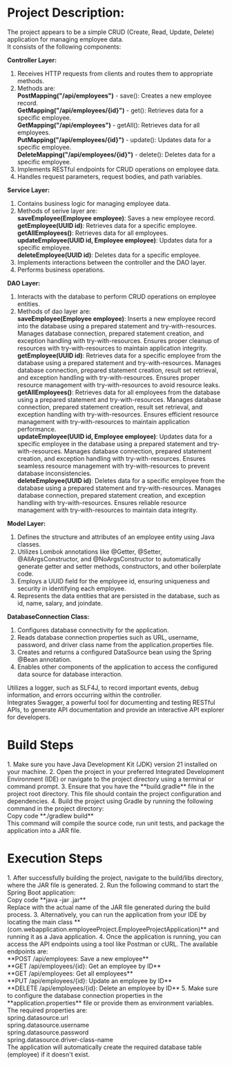 <h1>Project Description:</h1>

The project appears to be a simple CRUD (Create, Read, Update, Delete) application for managing employee data. 
<br>It consists of the following components:

**Controller Layer:**
1. Receives HTTP requests from clients and routes them to appropriate methods.
2. Methods are:
     <br>**PostMapping("/api/employees")** - save(): Creates a new employee record.
     <br>**GetMapping("/api/employees/{id}")** - get(): Retrieves data for a specific employee.
     <br>**GetMapping("/api/employees")** - getAll(): Retrieves data for all employees.
     <br>**PutMapping("/api/employees/{id}")** - update(): Updates data for a specific employee.
     <br>**DeleteMapping("/api/employees/{id}")** - delete(): Deletes data for a specific employee.
4. Implements RESTful endpoints for CRUD operations on employee data.
5. Handles request parameters, request bodies, and path variables.

**Service Layer:**
1. Contains business logic for managing employee data.
2. Methods of serive layer are:
     <br>**saveEmployee(Employee employee)**: Saves a new employee record.
     <br>**getEmployee(UUID id)**: Retrieves data for a specific employee.
     <br>**getAllEmployees()**: Retrieves data for all employees.
     <br>**updateEmployee(UUID id, Employee employee)**: Updates data for a specific employee.
     <br>**deleteEmployee(UUID id)**: Deletes data for a specific employee.
4. Implements interactions between the controller and the DAO layer.
5. Performs business operations.

**DAO Layer:**
1. Interacts with the database to perform CRUD operations on employee entities.
2. Methods of dao layer are:
   <br>**saveEmployee(Employee employee)**:
     Inserts a new employee record into the database using a prepared statement and try-with-resources.
     Manages database connection, prepared statement creation, and exception handling with try-with-resources.
     Ensures proper cleanup of resources with try-with-resources to maintain application integrity.
   <br>**getEmployee(UUID id)**:
     Retrieves data for a specific employee from the database using a prepared statement and try-with-resources.
     Manages database connection, prepared statement creation, result set retrieval, and exception handling with try-with-resources.
     Ensures proper resource management with try-with-resources to avoid resource leaks.
   <br>**getAllEmployees()**:
      Retrieves data for all employees from the database using a prepared statement and try-with-resources.
      Manages database connection, prepared statement creation, result set retrieval, and exception handling with try-with-resources.
      Ensures efficient resource management with try-with-resources to maintain application performance.
   <br>**updateEmployee(UUID id, Employee employee)**:
      Updates data for a specific employee in the database using a prepared statement and try-with-resources.
      Manages database connection, prepared statement creation, and exception handling with try-with-resources.
      Ensures seamless resource management with try-with-resources to prevent database inconsistencies.
   <br>**deleteEmployee(UUID id)**:
      Deletes data for a specific employee from the database using a prepared statement and try-with-resources.
      Manages database connection, prepared statement creation, and exception handling with try-with-resources.
      Ensures reliable resource management with try-with-resources to maintain data integrity.

**Model Layer:**
1. Defines the structure and attributes of an employee entity using Java classes.
2. Utilizes Lombok annotations like @Getter, @Setter, @AllArgsConstructor, and @NoArgsConstructor to automatically generate getter and setter methods, constructors, and other boilerplate code.
3. Employs a UUID field for the employee id, ensuring uniqueness and security in identifying each employee.
4. Represents the data entities that are persisted in the database, such as id, name, salary, and joindate.

**DatabaseConnection Class:**
1. Configures database connectivity for the application.
2. Reads database connection properties such as URL, username, password, and driver class name from the application.properties file.
3. Creates and returns a configured DataSource bean using the Spring @Bean annotation.
4. Enables other components of the application to access the configured data source for database interaction.

Utilizes a logger, such as SLF4J, to record important events, debug information, and errors occurring within the controller.
<br>Integrates Swagger, a powerful tool for documenting and testing RESTful APIs, to generate API documentation and provide an interactive API explorer for developers.


<h1>Build Steps</h1>
1. Make sure you have Java Development Kit (JDK) version 21 installed on your machine.
2. Open the project in your preferred Integrated Development Environment (IDE) or navigate to the project directory using a terminal or command prompt.
3. Ensure that you have the **build.gradle** file in the project root directory. This file should contain the project configuration and dependencies.
4. Build the project using Gradle by running the following command in the project directory:
   <br>Copy code
   **./gradlew build**
<br>This command will compile the source code, run unit tests, and package the application into a JAR file.

<h1>Execution Steps</h1>
1. After successfully building the project, navigate to the build/libs directory, where the JAR file is generated.
2. Run the following command to start the Spring Boot application:
   <br>Copy code
   **java -jar <jar-file-name>.jar**
<br>Replace <jar-file-name> with the actual name of the JAR file generated during the build process.
3. Alternatively, you can run the application from your IDE by locating the main class **(com.webapplication.employeeProject.EmployeeProjectApplication)** and running it as a Java application.
4. Once the application is running, you can access the API endpoints using a tool like Postman or cURL. The available endpoints are:
   <br>**POST /api/employees: Save a new employee**
   <br>**GET /api/employees/{id}: Get an employee by ID**
   <br>**GET /api/employees: Get all employees**
   <br>**PUT /api/employees/{id}: Update an employee by ID**
   <br>**DELETE /api/employees/{id}: Delete an employee by ID**
5. Make sure to configure the database connection properties in the **application.properties** file or provide them as environment variables. The required properties are:
<br>spring.datasource.url
<br>spring.datasource.username
<br>spring.datasource.password
<br>spring.datasource.driver-class-name
<br>The application will automatically create the required database table (employee) if it doesn't exist.
